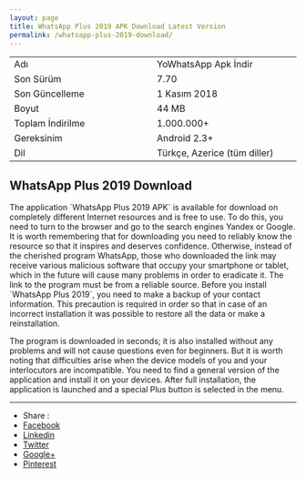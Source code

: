 ```yaml
---
layout: page
title: WhatsApp Plus 2019 APK Download Latest Version 
permalink: /whatsapp-plus-2019-download/
---
```


<table class="width=&quot;100%&quot;" style="margin-bottom: 7px;">
<tbody>
<tr>
<td width="308">Adı</td>
<td width="308">YoWhatsApp Apk İndir</td>
</tr>
<tr>
<td width="308">Son Sürüm</td>
<td width="308">7.70</td>
</tr>
<tr>
<td width="308">Son Güncelleme</td>
<td width="308">1 Kasım 2018</td>
</tr>
<tr>
<td width="308">Boyut</td>
<td width="308">44 MB</td>
</tr>
<tr>
<td width="308">Toplam İndirilme</td>
<td width="308">1.000.000+</td>
</tr>
<tr>
<td width="308">Gereksinim</td>
<td width="308">Android 2.3+</td>
</tr>
<tr>
<td width="308">Dil</td>
<td width="308">Türkçe, Azerice (tüm diller)</td>
</tr>
</tbody>
</table>


<h2>WhatsApp Plus 2019 Download</h2>
The application `WhatsApp Plus 2019 APK` is available for download on completely different Internet resources and is free to use. To do this, you need to turn to the browser and go to the search engines Yandex or Google. It is worth remembering that for downloading you need to reliably know the resource so that it inspires and deserves confidence. Otherwise, instead of the cherished program WhatsApp, those who downloaded the link may receive various malicious software that occupy your smartphone or tablet, which in the future will cause many problems in order to eradicate it. The link to the program must be from a reliable source. Before you install `WhatsApp Plus 2019`, you need to make a backup of your contact information. This precaution is required in order so that in case of an incorrect installation it was possible to restore all the data or make a reinstallation.

The program is downloaded in seconds; it is also installed without any problems and will not cause questions even for beginners. But it is worth noting that difficulties arise when the device models of you and your interlocutors are incompatible. You need to find a general version of the application and install it on your devices. After full installation, the application is launched and a special Plus button is selected in the menu.

<hr>
    <ul class="sharebutton">
      <li class="share">Share :</li>
      <li class="fb">
        <a href="#" onclick="window.open('https://www.facebook.com/sharer/sharer.php?u='+encodeURIComponent(location.href),'facebook-share-dialog','width=626,height=436');return false;">Facebook</a>
      </li>
      <li class="linkedin">
        <a href="https://www.linkedin.com/cws/share?url=https://wpplus2019.com/2016/welcome-to-jekyll/" onclick="window.open(this.href,&quot;popupwindow&quot;,&quot;status=0,height=500,width=700,resizable=0,top=50,left=100&quot;);return false;" target="_blank" title="Share on Linkedin">Linkedin</a>
      </li>
      <li class="twitter">
        <a href="https://twitter.com/intent/tweet?text=https://wpplus2019.com/2016/welcome-to-jekyll/ - Welcome to Jekyll! by @" target="_blank" title="Share to Twitter">Twitter</a>
      </li>
      <li class="gplus">
        <a href="https://plus.google.com/share?url=https://wpplus2019.com/2016/welcome-to-jekyll/" onclick="window.open(this.href,&quot;popupwindow&quot;,&quot;status=0,height=500,width=700,resizable=0,top=50,left=100&quot;);return false;" target="_blank" title="Share on Google Plus">Google+</a>
      </li>
      <li class="pinterest">
        <a href="https://pinterest.com/pin/create/link/?url=https://wpplus2019.com/2016/welcome-to-jekyll/" target="_blank" title="Share to Pinterest">Pinterest</a>
      </li>
    </ul>
